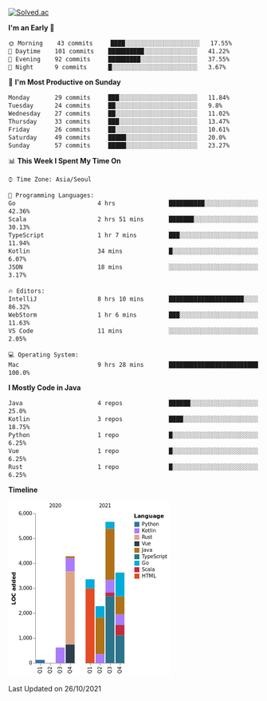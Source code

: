 [![Solved.ac](http://mazassumnida.wtf/api/v2/generate_badge?boj=kuckjwi)](https://solved.ac/kuckjwi)
<!--START_SECTION:waka-->
**I'm an Early 🐤** 

```text
🌞 Morning    43 commits     ████░░░░░░░░░░░░░░░░░░░░░   17.55% 
🌆 Daytime    101 commits    ██████████░░░░░░░░░░░░░░░   41.22% 
🌃 Evening    92 commits     █████████░░░░░░░░░░░░░░░░   37.55% 
🌙 Night      9 commits      █░░░░░░░░░░░░░░░░░░░░░░░░   3.67%

```
📅 **I'm Most Productive on Sunday** 

```text
Monday       29 commits     ███░░░░░░░░░░░░░░░░░░░░░░   11.84% 
Tuesday      24 commits     ██░░░░░░░░░░░░░░░░░░░░░░░   9.8% 
Wednesday    27 commits     ██░░░░░░░░░░░░░░░░░░░░░░░   11.02% 
Thursday     33 commits     ███░░░░░░░░░░░░░░░░░░░░░░   13.47% 
Friday       26 commits     ██░░░░░░░░░░░░░░░░░░░░░░░   10.61% 
Saturday     49 commits     █████░░░░░░░░░░░░░░░░░░░░   20.0% 
Sunday       57 commits     █████░░░░░░░░░░░░░░░░░░░░   23.27%

```


📊 **This Week I Spent My Time On** 

```text
⌚︎ Time Zone: Asia/Seoul

💬 Programming Languages: 
Go                       4 hrs               ██████████░░░░░░░░░░░░░░░   42.36% 
Scala                    2 hrs 51 mins       ███████░░░░░░░░░░░░░░░░░░   30.13% 
TypeScript               1 hr 7 mins         ███░░░░░░░░░░░░░░░░░░░░░░   11.94% 
Kotlin                   34 mins             █░░░░░░░░░░░░░░░░░░░░░░░░   6.07% 
JSON                     18 mins             ░░░░░░░░░░░░░░░░░░░░░░░░░   3.17%

🔥 Editors: 
IntelliJ                 8 hrs 10 mins       █████████████████████░░░░   86.32% 
WebStorm                 1 hr 6 mins         ███░░░░░░░░░░░░░░░░░░░░░░   11.63% 
VS Code                  11 mins             ░░░░░░░░░░░░░░░░░░░░░░░░░   2.05%

💻 Operating System: 
Mac                      9 hrs 28 mins       █████████████████████████   100.0%

```

**I Mostly Code in Java** 

```text
Java                     4 repos             ██████░░░░░░░░░░░░░░░░░░░   25.0% 
Kotlin                   3 repos             ████░░░░░░░░░░░░░░░░░░░░░   18.75% 
Python                   1 repo              █░░░░░░░░░░░░░░░░░░░░░░░░   6.25% 
Vue                      1 repo              █░░░░░░░░░░░░░░░░░░░░░░░░   6.25% 
Rust                     1 repo              █░░░░░░░░░░░░░░░░░░░░░░░░   6.25%

```


**Timeline**

![Chart not found](https://raw.githubusercontent.com/kuckjwi0928/kuckjwi0928/master/charts/bar_graph.png) 


 Last Updated on 26/10/2021
<!--END_SECTION:waka-->
